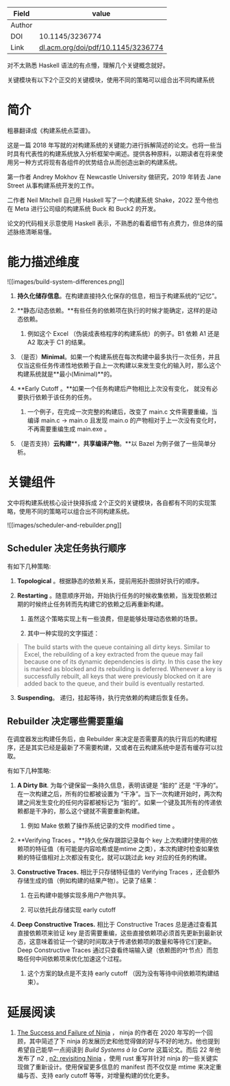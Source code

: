 | Field  | value                                                                            |
| ------ | -------------------------------------------------------------------------------- |
| Author |                                                                                  |
| DOI    | 10.1145/3236774                                                                  |
| Link   | [dl.acm.org/doi/pdf/10.1145/3236774](https://dl.acm.org/doi/pdf/10.1145/3236774) |

对不太熟悉 Haskell 语法的有点懵，理解几个关键概念就好。

关键模块有以下2个正交的关键模块，使用不同的策略可以组合出不同构建系统


# 简介

粗暴翻译成《构建系统点菜谱》。

这是一篇 2018 年写就的对构建系统的关键能力进行拆解简述的论文。也将一些当时具有代表性的构建系统放入分析框架中阐述。提供各种原料，以期读者在将来使用另一种方式将现有各组件的优势结合从而创造出新的构建系统。

第一作者 Andrey Mokhov 在 Newcastle University 做研究，2019 年转去 Jane Street 从事构建系统开发的工作。

二作者 Neil Mitchell 自己用 Haskell 写了一个构建系统 Shake，2022 至今他也在 Meta 进行公司级的构建系统 Buck 和 Buck2 的开发。

论文的代码相关示意使用 Haskell 表示，不熟悉的看着细节有点费力，但总体的描述脉络清晰易懂。

# 能力描述维度

![[images/build-system-differences.png]]

1. **持久化储存信息**。在构建直接持久化保存的信息，相当于构建系统的“记忆”。
    
2. **静态/动态依赖。**有些任务的依赖项在执行的时候才能确定，这样的是动态依赖。
    1. 例如这个 Excel （伪装成表格程序的构建系统）的例子。B1 依赖 A1 还是 A2 取决于 C1 的结果。
3. （是否）**Minimal**。如果一个构建系统在每次构建中最多执行一次任务，并且仅当这些任务传递性地依赖于自上一次构建以来发生变化的输入时，那么这个构建系统就是**最小(Minimal)**的。
    
4. **Early Cutoff 。**如果一个任务构建后产物相比上次没有变化， 就没有必要执行依赖于该任务的任务。
    1. 一个例子，在完成一次完整的构建后，改变了 main.c 文件需要重编，当编译 main.c -> main.o 且发现 main.o 的产物相对于上一次没有变化时，不再需要重编生成 main.exe 。

5. （是否支持）**云构建****，**共享编译产物**。**以 Bazel 为例子做了一些简单分析。

# 关键组件

文中将构建系统核心设计抉择拆成 2个正交的关键模块，各自都有不同的实现策略，使用不同的策略可以组合出不同构建系统。

![[images/scheduler-and-rebuilder.png]]

## Scheduler 决定任务执行顺序

有如下几种策略:

1. **Topological** 。根据静态的依赖关系，提前用拓扑图排好执行的顺序。
    
2. **Restarting** 。随意顺序开始，开始执行任务的时候收集依赖，当发现依赖过期的时候终止任务转而先构建它的依赖之后再重新构建。
    
    1. 虽然这个策略实现上有一些浪费，但是能够处理动态依赖的场景。
        
    2. 其中一种实现的文字描述：
        

> The build starts with the queue containing all dirty keys. Similar to Excel, the rebuilding of a key extracted from the queue may fail because one of its dynamic dependencies is dirty. In this case the key is marked as blocked and its rebuilding is deferred. Whenever a key is successfully rebuilt, all keys that were previously blocked on it are added back to the queue, and their build is eventually restarted.

3. **Suspending**。 递归，挂起等待，执行完依赖的构建后恢复任务。


## Rebuilder 决定哪些需要重编

在调度器发出构建任务后，由 Rebuilder 来决定是否需要真的执行背后的构建程序，还是其实已经是最新了不需要构建，又或者在云构建系统中是否有缓存可以拉取。

有如下几种策略:

1. **A Dirty Bit**. 为每个键保留一条持久信息，表明该键是 “脏的” 还是 “干净的”。在一次构建之后，所有的位都被设置为 “干净”。当下一次构建开始时，两次构建之间发生变化的任何内容都被标记为 “脏的”。如果一个键及其所有的传递依赖都是干净的，那么这个键就不需要重新构建。
    
    1. 例如 Make 依赖了操作系统记录的文件 modified time 。
        
2. **Verifying Traces 。**持久化保存跟踪记录每个 key 上次构建时使用的依赖项的特征值（有可能是内容哈希或是mtime 之类），本次构建时检查如果依赖的特征值相对上次都没有变化，就可以跳过此 key 对应的任务的构建。
    
3. **Constructive Traces.** 相比于只存储特征值的 Verifying Traces ，还会额外存储生成的值（例如构建的结果产物）。记录了结果：
    
    1. 在云构建中能够实现多用户产物共享。
        
    2. 可以依托此存储实现 early cutoff
        
4. **Deep Constructive Traces.** 相比于 Constructive Traces 总是通过查看其直接依赖项来验证 key 是否需要重编，这些直接依赖项必须首先更新到最新状态，这意味着验证一个键的时间取决于传递依赖项的数量和等待它们更新。Deep Constructive Traces 通过只查看终端输入键（依赖图的叶节点）而忽略任何中间依赖项来优化加速这个过程。
    
    1. 这个方案的缺点是不支持 early cutoff （因为没有等待中间依赖项构建结束）。

# 延展阅读

1. [The Success and Failure of Ninja](https://neugierig.org/software/blog/2020/05/ninja.html) ， ninja 的作者在 2020 年写的一个回顾，其中简述了下 ninja 的发展历史和他觉得做的好与不好的地方。他也提到希望自己能早一点阅读到 _Build Systems à_ _la_ _Carte_ 这篇论文。而后 22 年他发布了 n2 , [n2: revisiting Ninja](https://neugierig.org/software/blog/2022/03/n2.html) ，使用 rust 重写并针对 ninja 的一些关键实现做了重新设计。使用保留更多信息的 manifest 而不仅仅是 mtime 来决定重编与否、支持 early cutoff 等等，对增量构建的优化更多。
